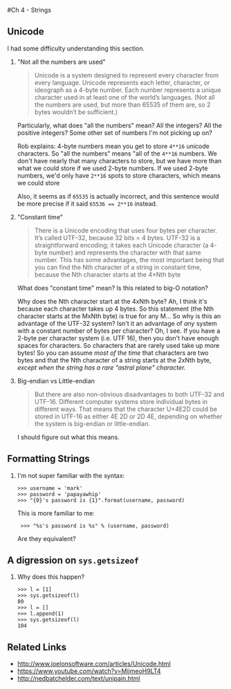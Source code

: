 #Ch 4 - Strings

## Unicode

I had some difficulty understanding this section.

1. "Not all the numbers are used"
    > Unicode is a system designed to represent every character from every language. Unicode represents each letter, character, or ideograph as a 4-byte number. Each number represents a unique character used in at least one of the world’s languages. (Not all the numbers are used, but more than 65535 of them are, so 2 bytes wouldn’t be sufficient.)

    Particularly, what does "all the numbers" mean? All the integers? All the positive integers? Some other set of numbers I'm not picking up on?

    Rob explains: 4-byte numbers mean you get to store `4**16` unicode characters. So "all the numbers" means "all of the `4**16` numbers. We don't have nearly that many characters to store, but we have more than what we could store if we used 2-byte numbers. If we used 2-byte numbers, we'd only have `2**16` spots to store characters, which means we could store 

    Also, it seems as if `65535` is actually incorrect, and this sentence would be more precise if it said `65536 == 2**16` instead.

2. "Constant time"

    > There is a Unicode encoding that uses four bytes per character. It’s called UTF-32, because 32 bits = 4 bytes. UTF-32 is a straightforward encoding; it takes each Unicode character (a 4-byte number) and represents the character with that same number. This has some advantages, the most important being that you can find the Nth character of a string in constant time, because the Nth character starts at the 4×Nth byte

    What does "constant time" mean? Is this related to big-O notation?

    Why does the Nth character start at the 4xNth byte? Ah, I think it's because each character takes up 4 bytes. So this statement (the Nth character starts at the MxNth byte) is true for any M... So why is this an advantage of the UTF-32 system? Isn't it an advantage of *any* system with a constant number of bytes per character?
    Oh, I see. If you have a 2-byte per character system (i.e. UTF 16), then you don't have enough spaces for characters. So characters that are rarely used take up more bytes! So you can assume *most of the time* that characters are two bytes and that the Nth character of a string starts at the 2xNth byte, *except when the string has a rare "astral plane" character.*

3. Big-endian vs Little-endian
    
    > But there are also non-obvious disadvantages to both UTF-32 and UTF-16. Different computer systems store individual bytes in different ways. That means that the character U+4E2D could be stored in UTF-16 as either 4E 2D or 2D 4E, depending on whether the system is big-endian or little-endian.

    I should figure out what this means.

## Formatting Strings

1. I'm not super familiar with the syntax:

    ```
    >>> username = 'mark'
    >>> password = 'papayawhip'
    >>> "{0}'s password is {1}".format(username, password)
    ```

    This is more familiar to me:

        >>> "%s's password is %s" % (username, password)


    Are they equivalent?


## A digression on `sys.getsizeof`

1. Why does this happen?

    ```
    >>> l = [1]
    >>> sys.getsizeof(l)
    80
    >>> l = []
    >>> l.append(1)
    >>> sys.getsizeof(l)
    104
    ```

## Related Links

* http://www.joelonsoftware.com/articles/Unicode.html
* https://www.youtube.com/watch?v=MijmeoH9LT4
* http://nedbatchelder.com/text/unipain.html

